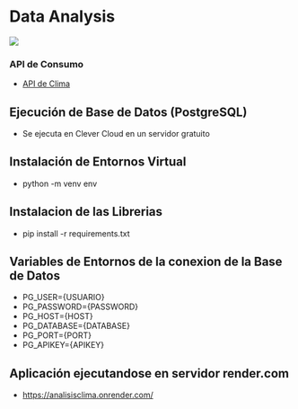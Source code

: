 # Data Analysis

![](pandas_python.jpg")
### API de Consumo

- [API de Clima](https://api.openweathermap.org "API de Clima OpenWeather")

## Ejecución de Base de Datos (PostgreSQL)
- Se ejecuta en Clever Cloud en un servidor gratuito

## Instalación de Entornos Virtual 
- python -m venv env 

## Instalacion de las Librerias 
- pip install -r requirements.txt


## Variables de Entornos de la conexion de la Base de Datos 
- PG_USER={USUARIO}
- PG_PASSWORD={PASSWORD}
- PG_HOST={HOST}
- PG_DATABASE={DATABASE}
- PG_PORT={PORT}
- PG_APIKEY={APIKEY}

## Aplicación ejecutandose en servidor render.com 
- https://analisisclima.onrender.com/